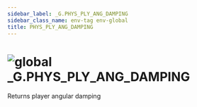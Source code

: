 ```yaml
---
sidebar_label: _G.PHYS_PLY_ANG_DAMPING
sidebar_class_name: env-tag env-global
title: PHYS_PLY_ANG_DAMPING
---
```


# <img src='/img/wiki/global.png' alt='global' data-tag='env-tag' /> **_G**.PHYS_PLY_ANG_DAMPING
Returns player angular damping<br/>
